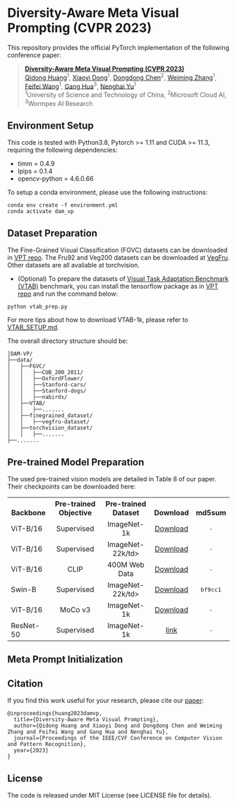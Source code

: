 # Diversity-Aware Meta Visual Prompting (CVPR 2023)
This repository provides the official PyTorch implementation of the following conference paper: 
> [**Diversity-Aware Meta Visual Prompting (CVPR 2023)**](https://arxiv.org/abs/2303.08138) <br>
> [Qidong Huang](http://home.ustc.edu.cn/~hqd0037/)<sup>1</sup>, 
> [Xiaoyi Dong](https://scholar.google.com/citations?user=FscToE0AAAAJ&hl=en)<sup>1</sup>, 
> [Dongdong Chen](https://www.dongdongchen.bid/)<sup>2</sup>, 
> [Weiming Zhang](http://staff.ustc.edu.cn/~zhangwm/index.html)<sup>1</sup>, 
> [Feifei Wang](http://home.ustc.edu.cn/~wangfeifei/)<sup>1</sup>, 
> [Gang Hua](https://www.ganghua.org/)<sup>3</sup>, 
> [Nenghai Yu](https://scholar.google.com/citations?user=7620QAMAAAAJ&hl=en)<sup>1</sup> <br>
> <sup>1</sup>University of Science and Technology of China, <sup>2</sup>Microsoft Cloud AI, <sup>3</sup>Wormpex AI Research <br>
>

## Environment Setup
This code is tested with Python3.8, Pytorch >= 1.11 and CUDA >= 11.3, requiring the following dependencies:

* timm = 0.4.9
* lpips = 0.1.4
* opencv-python = 4.6.0.66

To setup a conda environment, please use the following instructions:
```
conda env create -f environment.yml
conda activate dam_vp
```

## Dataset Preparation
The Fine-Grained Visual Classification (FGVC) datasets can be downloaded in [VPT repo](https://github.com/KMnP/vpt). The Fru92 and Veg200 datasets can be downloaded at [VegFru](https://github.com/ustc-vim/vegfru). Other datasets are all avaliable at torchvision. 
* (Optional) To prepare the datasets of [Visual Task Adaptation Benchmark (VTAB)](https://google-research.github.io/task_adaptation/) benchmark, you can install the tensorflow package as in [VPT repo](https://github.com/KMnP/vpt) and run the command below:
```
python vtab_prep.py
```
For more tips about how to download VTAB-1k, please refer to [VTAB_SETUP.md](https://github.com/KMnP/vpt/blob/main/VTAB_SETUP.md).

The overall directory structure should be:
```
│DAM-VP/
├──data/
│   ├──FGVC/
│   │   ├──CUB_200_2011/
│   │   ├──OxfordFlower/
│   │   ├──Stanford-cars/
│   │   ├──Stanford-dogs/
│   │   ├──nabirds/
│   ├──VTAB/
│   │   ├──.......
│   ├──finegrained_dataset/
│   │   ├──vegfru-dataset/
│   ├──torchvision_dataset/
│   │   ├──.......
├──.......
```

## Pre-trained Model Preparation
The used pre-trained vision models are detailed in Table 8 of our paper. Their checkpoints can be downloaded here:

<table><tbody>
<!-- START TABLE -->
<!-- TABLE HEADER -->
<th valign="bottom">Backbone</th>
<th valign="bottom">Pre-trained Objective</th>
<th valign="bottom">Pre-trained Dataset</th>
<th valign="bottom">Download</th>
<th valign="bottom">md5sum</th>
<!-- TABLE BODY -->
<tr><td align="left">ViT-B/16</td>
<td align="center">Supervised</td>
<td align="center">ImageNet-1k</td>
<td align="center"><a href="xxx">Download</a></td>
<td align="center"><tt>-</tt></td>
</tr>
<tr><td align="left">ViT-B/16</td>
<td align="center">Supervised</td>
<td align="center">ImageNet-22k/td>
<td align="center"><a href="xxx">Download</a></td>
<td align="center"><tt>-</tt></td>
</tr>
<tr><td align="left">ViT-B/16</td>
<td align="center">CLIP</td>
<td align="center">400M Web Data</td>
<td align="center"><a href="https://openai.com/research/clip">Download</a></td>
<td align="center"><tt>-</tt></td>
</tr>
<tr><td align="left">Swin-B</td>
<td align="center">Supervised</td>
<td align="center">ImageNet-22k/td>
<td align="center"><a href="https://github.com/SwinTransformer/storage/releases/download/v1.0.0/swin_base_patch4_window7_224_22k.pth">Download</a></td>
<td align="center"><tt>bf9cc1</tt></td>
</tr>
<tr><td align="left">ViT-B/16</td>
<td align="center">MoCo v3</td>
<td align="center">ImageNet-1k</td>
<td align="center"><a href="xxx">Download</a></td>
<td align="center"><tt>-</tt></td>
</tr>
<tr><td align="left">ResNet-50</td>
<td align="center">Supervised</td>
<td align="center">ImageNet-1k</td>
<td align="center"><a href="https://pytorch.org/vision/stable/models.html">link</a></td>
<td align="center"><tt>-</tt></td>
</tr>
</tbody></table>


## Meta Prompt Initialization

## Citation
If you find this work useful for your research, please cite our [paper](https://arxiv.org/abs/2203.04041):
```
@inproceedings{huang2023damvp,
  title={Diversity-Aware Meta Visual Prompting},
  author={Qidong Huang and Xiaoyi Dong and Dongdong Chen and Weiming Zhang and Feifei Wang and Gang Hua and Nenghai Yu},
  journal={Proceedings of the IEEE/CVF Conference on Computer Vision and Pattern Recognition},
  year={2023}
}
```

## License
The code is released under MIT License (see LICENSE file for details).

